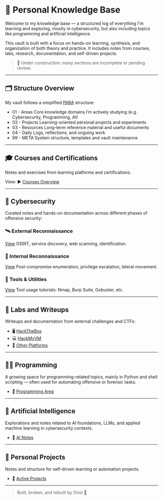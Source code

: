 # 🧠 Personal Knowledge Base

Welcome to my knowledge base — a structured log of everything I'm learning and exploring, mostly in cybersecurity, but also including topics like programming and artificial intelligence.

This vault is built with a focus on hands-on learning, synthesis, and organization of both theory and practice. It includes notes from courses, labs, research, documentation, and self-driven projects.

> 🚧 Under construction: many sections are incomplete or pending review.

---

## 🗂 Structure Overview

My vault follows a simplified [PARA](https://fortelabs.com/blog/para/) structure:

- 01 - Areas
  Core knowledge domains I’m actively studying (e.g. Cybersecurity, Programming, AI)
- 02 - Projects
  Learning-oriented personal projects and experiments
- 03 - Resources
  Long-term reference material and useful documents
- 04 - Daily
  Logs, reflections, and ongoing work
- 99 - META
  System structure, templates and vault maintenance

---

## 🎓 Courses and Certifications

Notes and exercises from learning platforms and certifications.

View: ▶️ [Courses Overview](01%20-%20Areas/courses_overview.md)

---

## 🧭 Cybersecurity

Curated notes and hands-on documentation across different phases of offensive security:

### 🛰 External Reconnaissance
[View](01%20-%20Areas/Cibersecurity/Offensive/Reconnaissance/External/index.md)
OSINT, service discovery, web scanning, identification.

### 🧱 Internal Reconnaissance
[View](01%20-%20Areas/Cibersecurity/Offensive/Reconnaissance/Internal/index.md)
Post-compromise enumeration, privilege escalation, lateral movement.

### 🔧 Tools & Utilities
[View](01%20-%20Areas/Cibersecurity/Offensive/Tools/index.md)
Tool usage tutorials: Nmap, Burp Suite, Gobuster, etc.

---

## 🧪 Labs and Writeups

Writeups and documentation from external challenges and CTFs:

- 🖥 [HackTheBox](WriteUps/HackTheBox/index.md)
- 💻 [HackMyVM](WriteUps/HackMyVM/index.md)
- 🔬 [Other Platforms](WriteUps/Others/index.md)

---

## 👨‍💻 Programming

A growing space for programming-related topics, mainly in Python and shell scripting — often used for automating offensive or forensic tasks.

- 🚧 [Programming Area](01%20-%20Areas/Programming/)

---

## 🤖 Artificial Intelligence

Explorations and notes related to AI foundations, LLMs, and applied machine learning in cybersecurity contexts.

- 🚧 [AI Notes](01%20-%20Areas/AI/)

---

## 🚧 Personal Projects

Notes and structure for self-driven learning or automation projects.

- 🔬 [Active Projects](02%20-%20Projects/index.md)

---

> Built, broken, and rebuilt by Oriol 🚀